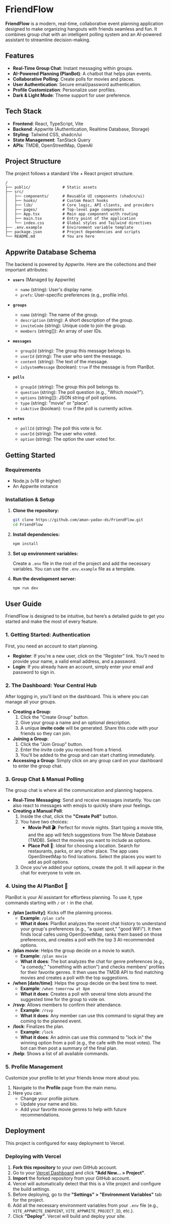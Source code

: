 # FriendFlow

**FriendFlow** is a modern, real-time, collaborative event planning application designed to make organizing hangouts with friends seamless and fun. It combines group chat with an intelligent polling system and an AI-powered assistant to streamline decision-making.

## Features

- **Real-Time Group Chat**: Instant messaging within groups.
- **AI-Powered Planning (PlanBot)**: A chatbot that helps plan events.
- **Collaborative Polling**: Create polls for movies and places.
- **User Authentication**: Secure email/password authentication.
- **Profile Customization**: Personalize user profiles.
- **Dark & Light Mode**: Theme support for user preference.

## Tech Stack

- **Frontend**: React, TypeScript, Vite
- **Backend**: Appwrite (Authentication, Realtime Database, Storage)
- **Styling**: Tailwind CSS, shadcn/ui
- **State Management**: TanStack Query
- **APIs**: TMDB, OpenStreetMap, OpenAI

## Project Structure

The project follows a standard Vite + React project structure.

```text
/
├── public/              # Static assets
├── src/
│   ├── components/      # Reusable UI components (shadcn/ui)
│   ├── hooks/           # Custom React hooks
│   ├── lib/             # Core logic, API clients, and providers
│   ├── pages/           # Top-level page components
│   ├── App.tsx          # Main app component with routing
│   ├── main.tsx         # Entry point of the application
│   └── index.css        # Global styles and Tailwind directives
├── .env.example         # Environment variable template
├── package.json         # Project dependencies and scripts
└── README.md            # You are here
```

## Appwrite Database Schema

The backend is powered by Appwrite. Here are the collections and their important attributes:

- **`users`** (Managed by Appwrite)

  - `name` (string): User's display name.
  - `prefs`: User-specific preferences (e.g., profile info).

- **`groups`**

  - `name` (string): The name of the group.
  - `description` (string): A short description of the group.
  - `inviteCode` (string): Unique code to join the group.
  - `members` (string[]): An array of user IDs.

- **`messages`**

  - `groupId` (string): The group this message belongs to.
  - `userId` (string): The user who sent the message.
  - `content` (string): The text of the message.
  - `isSystemMessage` (boolean): `true` if the message is from PlanBot.

- **`polls`**

  - `groupId` (string): The group this poll belongs to.
  - `question` (string): The poll question (e.g., "Which movie?").
  - `options` (string[]): JSON string of poll options.
  - `type` (string): "movie" or "place".
  - `isActive` (boolean): `true` if the poll is currently active.

- **`votes`**
  - `pollId` (string): The poll this vote is for.
  - `userId` (string): The user who voted.
  - `option` (string): The option the user voted for.

## Getting Started

### Requirements

- Node.js (v18 or higher)
- An Appwrite instance

### Installation & Setup

1. **Clone the repository:**

   ```bash
   git clone https://github.com/aman-yadav-ds/FriendFlow.git
   cd FriendFlow
   ```

2. **Install dependencies:**

   ```bash
   npm install
   ```

3. **Set up environment variables:**

   Create a `.env` file in the root of the project and add the necessary variables. You can use the `.env.example` file as a template.

4. **Run the development server:**

   ```bash
   npm run dev
   ```

## User Guide

FriendFlow is designed to be intuitive, but here’s a detailed guide to get you started and make the most of every feature.

### 1. Getting Started: Authentication

First, you need an account to start planning.

- **Register**: If you're a new user, click on the "Register" link. You'll need to provide your name, a valid email address, and a password.
- **Login**: If you already have an account, simply enter your email and password to sign in.

### 2. The Dashboard: Your Central Hub

After logging in, you'll land on the dashboard. This is where you can manage all your groups.

- **Creating a Group**:
  1. Click the "Create Group" button.
  2. Give your group a name and an optional description.
  3. A unique **invite code** will be generated. Share this code with your friends so they can join.
- **Joining a Group**:
  1. Click the "Join Group" button.
  2. Enter the invite code you received from a friend.
  3. You'll be added to the group and can start chatting immediately.
- **Accessing a Group**: Simply click on any group card on your dashboard to enter the group chat.

### 3. Group Chat & Manual Polling

The group chat is where all the communication and planning happens.

- **Real-Time Messaging**: Send and receive messages instantly. You can also react to messages with emojis to quickly share your feelings.
- **Creating a Manual Poll**:
  1. Inside the chat, click the **"Create Poll"** button.
  2. You have two choices:
     - **Movie Poll 🎬**: Perfect for movie nights. Start typing a movie title, and the app will fetch suggestions from The Movie Database (TMDB). Select the movies you want to include as options.
     - **Place Poll 📍**: Ideal for choosing a location. Search for restaurants, parks, or any other place. The app uses OpenStreetMap to find locations. Select the places you want to add as poll options.
  3. Once you've added your options, create the poll. It will appear in the chat for everyone to vote on.

### 4. Using the AI PlanBot 🤖

PlanBot is your AI assistant for effortless planning. To use it, type commands starting with `/` or `!` in the chat.

- **/plan [activity]**: Kicks off the planning process.
  - **Example**: `/plan cafe`
  - **What it does**: PlanBot analyzes the recent chat history to understand your group's preferences (e.g., "a quiet spot," "good WiFi"). It then finds local cafes using OpenStreetMap, ranks them based on those preferences, and creates a poll with the top 3 AI-recommended options.
- **/plan movie**: Helps the group decide on a movie to watch.
  - **Example**: `/plan movie`
  - **What it does**: The bot analyzes the chat for genre preferences (e.g., "a comedy," "something with action") and checks members' profiles for their favorite genres. It then uses the TMDB API to find matching movies and creates a poll with the top suggestions.
- **/when [date/time]**: Helps the group decide on the best time to meet.
  - **Example**: `/when tomorrow at 8pm`
  - **What it does**: Creates a poll with several time slots around the suggested time for the group to vote on.
- **/rsvp**: Allows members to confirm their attendance.
  - **Example**: `/rsvp`
  - **What it does**: Any member can use this command to signal they are coming to the planned event.
- **/lock**: Finalizes the plan.
  - **Example**: `/lock`
  - **What it does**: An admin can use this command to "lock in" the winning option from a poll (e.g., the cafe with the most votes). The bot can then post a summary of the final plan.
- **/help**: Shows a list of all available commands.

### 5. Profile Management

Customize your profile to let your friends know more about you.

1. Navigate to the **Profile** page from the main menu.
2. Here you can:
   - Change your profile picture.
   - Update your name and bio.
   - Add your favorite movie genres to help with future recommendations.

## Deployment

This project is configured for easy deployment to Vercel.

### Deploying with Vercel

1. **Fork this repository** to your own GitHub account.
2. Go to your [Vercel Dashboard](https://vercel.com/dashboard) and click **"Add New... > Project"**.
3. **Import** the forked repository from your GitHub account.
4. Vercel will automatically detect that this is a Vite project and configure the build settings.
5. Before deploying, go to the **"Settings" > "Environment Variables"** tab for the project.
6. Add all the necessary environment variables from your `.env` file (e.g., `VITE_APPWRITE_ENDPOINT`, `VITE_APPWRITE_PROJECT_ID`, etc.).
7. Click **"Deploy"**. Vercel will build and deploy your site.
